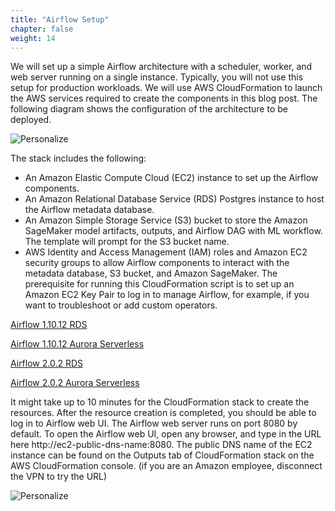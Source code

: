 ```yaml
---
title: "Airflow Setup"
chapter: false
weight: 14
---
```


We will set up a simple Airflow architecture with a scheduler, worker, and web server running on a single instance. Typically, you will not use this setup for production workloads. We will use AWS CloudFormation to launch the AWS services required to create the components in this blog post. The following diagram shows the configuration of the architecture to be deployed.

![Personalize](/images/sagemaker-airflow-3.gif)

The stack includes the following:

- An Amazon Elastic Compute Cloud (EC2) instance to set up the Airflow components.
- An Amazon Relational Database Service (RDS) Postgres instance to host the Airflow metadata database.
- An Amazon Simple Storage Service (S3) bucket to store the Amazon SageMaker model artifacts, outputs, and Airflow DAG with ML workflow. The template will prompt for the S3 bucket name.
- AWS Identity and Access Management (IAM) roles and Amazon EC2 security groups to allow Airflow components to interact with the metadata database, S3 bucket, and Amazon SageMaker.
The prerequisite for running this CloudFormation script is to set up an Amazon EC2 Key Pair to log in to manage Airflow, for example, if you want to troubleshoot or add custom operators.

[Airflow 1.10.12 RDS](https://console.aws.amazon.com/cloudformation/home?region=us-west-2#/stacks/new?stackName=airflow-sagemaker&templateURL=https://s3.amazonaws.com/aws-machine-learning-blog/artifacts/sagemaker-ml-workflow-with-apache-airflow/v1/cfn/airflow-ec2-1.10.12-RDS.yaml)

[Airflow 1.10.12 Aurora Serverless](https://console.aws.amazon.com/cloudformation/home?region=us-west-2#/stacks/new?stackName=airflow-sagemaker&templateURL=https://s3.amazonaws.com/aws-machine-learning-blog/artifacts/sagemaker-ml-workflow-with-apache-airflow/v1/cfn/airflow-ec2-1.10.12-Aurora-Serverless.yaml)

[Airflow 2.0.2 RDS](https://console.aws.amazon.com/cloudformation/home?region=us-west-2#/stacks/new?stackName=airflow-sagemaker&templateURL=https://s3.amazonaws.com/aws-machine-learning-blog/artifacts/sagemaker-ml-workflow-with-apache-airflow/v1/cfn/airflow-ec2-2.0.2-RDS.yaml)

[Airflow 2.0.2 Aurora Serverless](https://console.aws.amazon.com/cloudformation/home?region=us-west-2#/stacks/new?stackName=airflow-sagemaker&templateURL=https://s3.amazonaws.com/aws-machine-learning-blog/artifacts/sagemaker-ml-workflow-with-apache-airflow/v1/cfn/airflow-ec2-2.0.2-Aurora-Serverless.yaml)

It might take up to 10 minutes for the CloudFormation stack to create the resources. After the resource creation is completed, you should be able to log in to Airflow web UI. The Airflow web server runs on port 8080 by default. To open the Airflow web UI, open any browser, and type in the URL here http://ec2-public-dns-name:8080. The public DNS name of the EC2 instance can be found on the Outputs tab of CloudFormation stack on the AWS CloudFormation console.
(if you are an Amazon employee, disconnect the VPN to try the URL)

![Personalize](/images/sagemaker-airflow-4.gif)

